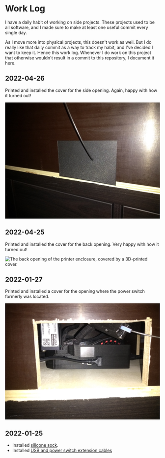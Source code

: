 # Work Log

I have a daily habit of working on side projects. These projects used to be all software, and I made sure to make at least one useful commit every single day.

As I move more into physical projects, this doesn't work as well. But I do really like that daily commit as a way to track my habit, and I've decided I want to keep it. Hence this work log. Whenever I do work on this project that otherwise wouldn't result in a commit to this repository, I document it here.


## 2022-04-26

Printed and installed the cover for the side opening. Again, happy with how it turned out!

![The side opening of the printer enclosure, covered by a 3D-printed cover.](work-log/2022-04-26.jpg)


## 2022-04-25

Printed and installed the cover for the back opening. Very happy with how it turned out!

![The back opening of the printer enclosure, covered by a 3D-printed cover.](work-log/2022-04-25.jpg)


## 2022-01-27

Printed and installed a cover for the opening where the power switch formerly was located.

![3D-printed cover covering an opening on the Prusa Mini's electronics enclosure, where the power switch used to be](work-log/2022-01-27.jpg)


## 2022-01-25

- Installed [silicone sock](https://shop.levendigdsgn.com/products/silicone-sock-x-for-prusa-mini).
- Installed [USB and power switch extension cables](https://shop.levendigdsgn.com/collections/prusa-mini-mods-upgrades/products/usb-powerswitch-extension-cable-prusa-mini)
